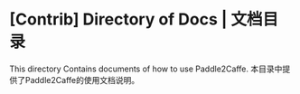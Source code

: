 # [Contrib] Directory of Docs | 文档目录

This directory Contains documents of how to use Paddle2Caffe. 本目录中提供了Paddle2Caffe的使用文档说明。

